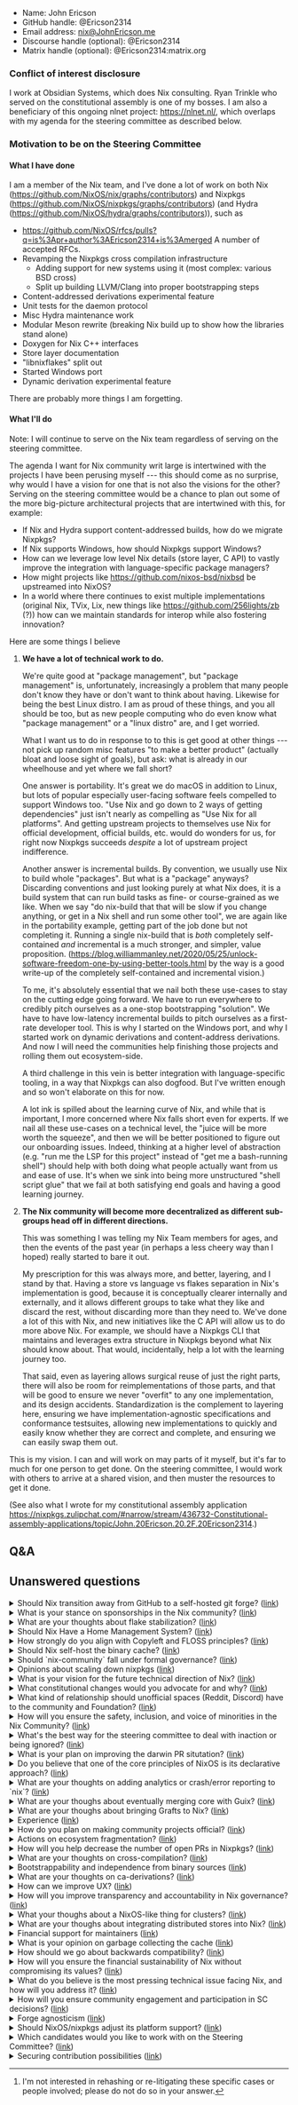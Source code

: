 - Name: John Ericson
- GitHub handle: @Ericson2314
- Email address: nix@JohnEricson.me
- Discourse handle (optional): @Ericson2314
- Matrix handle (optional): @Ericson2314:matrix.org

### Conflict of interest disclosure

I work at Obsidian Systems, which does Nix consulting. Ryan Trinkle who
served on the constitutional assembly is one of my bosses. I am also a
beneficiary of this ongoing nlnet project: <https://nlnet.nl/>, which
overlaps with my agenda for the steering committee as described below.

### Motivation to be on the Steering Committee

#### What I have done

I am a member of the Nix team, and I've done a lot of work on both Nix
(<https://github.com/NixOS/nix/graphs/contributors>) and Nixpkgs
(<https://github.com/NixOS/nixpkgs/graphs/contributors>) (and Hydra
(<https://github.com/NixOS/hydra/graphs/contributors>)), such as

- <https://github.com/NixOS/rfcs/pulls?q=is%3Apr+author%3AEricson2314+is%3Amerged>
  A number of accepted RFCs.
- Revamping the Nixpkgs cross compilation infrastructure
  - Adding support for new systems using it (most complex: various BSD
    cross)
  - Split up building LLVM/Clang into proper bootstrapping steps
- Content-addressed derivations experimental feature
- Unit tests for the daemon protocol
- Misc Hydra maintenance work
- Modular Meson rewrite (breaking Nix build up to show how the libraries
  stand alone)
- Doxygen for Nix C++ interfaces
- Store layer documentation
- "libnixflakes" split out
- Started Windows port
- Dynamic derivation experimental feature

There are probably more things I am forgetting.

#### What I'll do

Note: I will continue to serve on the Nix team regardless of serving on
the steering committee.

The agenda I want for Nix community writ large is intertwined with the
projects I have been perusing myself --- this should come as no
surprise, why would I have a vision for one that is not also the visions
for the other? Serving on the steering committee would be a chance to
plan out some of the more big-picture architectural projects that are
intertwined with this, for example:

- If Nix and Hydra support content-addressed builds, how do we migrate
  Nixpkgs?
- If Nix supports Windows, how should Nixpkgs support Windows?
- How can we leverage low level Nix details (store layer, C API) to
  vastly improve the integration with language-specific package
  managers?
- How might projects like <https://github.com/nixos-bsd/nixbsd> be
  upstreamed into NixOS?
- In a world where there continues to exist multiple implementations
  (original Nix, TVix, Lix, new things like
  <https://github.com/256lights/zb> (?)) how can we maintain standards
  for interop while also fostering innovation?

Here are some things I believe

1.  **We have a lot of technical work to do.**

    We're quite good at "package management", but "package management"
    is, unfortunately, increasingly a problem that many people don't
    know they have or don't want to think about having. Likewise for
    being the best Linux distro. I am as proud of these things, and you
    all should be too, but as new people computing who do even know what
    "package management" or a "linux distro" are, and I get worried.

    What I want us to do in response to to this is get good at other
    things --- not pick up random misc features "to make a better
    product" (actually bloat and loose sight of goals), but ask: what is
    already in our wheelhouse and yet where we fall short?

    One answer is portability. It's great we do macOS in addition to
    Linux, but lots of popular especially user-facing software feels
    compelled to support Windows too. "Use Nix and go down to 2 ways of
    getting dependencies" just isn't nearly as compelling as "Use Nix
    for all platforms". And getting upstream projects to themselves use
    Nix for official development, official builds, etc. would do wonders
    for us, for right now Nixpkgs succeeds *despite* a lot of upstream
    project indifference.

    Another answer is incremental builds. By convention, we usually use
    Nix to build whole "packages". But what is a "package" anyways?
    Discarding conventions and just looking purely at what Nix does, it
    is a build system that can run build tasks as fine- or
    course-grained as we like. When we say "do nix-build that that will
    be slow if you change anything, or get in a Nix shell and run some
    other tool", we are again like in the portability example, getting
    part of the job done but not completing it. Running a single
    nix-build that is *both* completely self-contained *and*
    incremental is a much stronger, and simpler, value proposition.
    (<https://blog.williammanley.net/2020/05/25/unlock-software-freedom-one-by-using-better-tools.html>
    by the way is a good write-up of the completely self-contained and
    incremental vision.)

    To me, it's absolutely essential that we nail both these use-cases
    to stay on the cutting edge going forward. We have to run everywhere
    to credibly pitch ourselves as a one-stop bootstrapping "solution".
    We have to have low-latency incremental builds to pitch ourselves as
    a first-rate developer tool. This is why I started on the Windows
    port, and why I started work on dynamic derivations and
    content-address derivations. And now I will need the communities
    help finishing those projects and rolling them out ecosystem-side.

    A third challenge in this vein is better integration with
    language-specific tooling, in a way that Nixpkgs can also dogfood.
    But I've written enough and so won't elaborate on this for now.

    A lot ink is spilled about the learning curve of Nix, and while that
    is important, I more concerned where Nix falls short even for
    experts. If we nail all these use-cases on a technical level, the
    "juice will be more worth the squeeze", and then we will be better
    positioned to figure out our onboarding issues. Indeed, thinking at
    a higher level of abstraction (e.g. "run me the LSP for this
    project" instead of "get me a bash-running shell") should help with
    both doing what people actually want from us and ease of use. It's
    when we sink into being more unstructured "shell script glue" that
    we fail at both satisfying end goals and having a good learning
    journey.

2.  **The Nix community will become more decentralized as different
    sub-groups head off in different directions.**

    This was something I was telling my Nix Team members for ages, and
    then the events of the past year (in perhaps a less cheery way than
    I hoped) really started to bare it out.

    My prescription for this was always more, and better, layering, and
    I stand by that. Having a store vs language vs flakes separation in
    Nix's implementation is good, because it is conceptually clearer
    internally and externally, and it allows different groups to take
    what they like and discard the rest, without discarding more than
    they need to. We've done a lot of this with Nix, and new initiatives
    like the C API will allow us to do more above Nix. For example, we
    should have a Nixpkgs CLI that maintains and leverages extra
    structure in Nixpkgs beyond what Nix should know about. That would,
    incidentally, help a lot with the learning journey too.

    That said, even as layering allows surgical reuse of just the right
    parts, there will also be room for reimplementations of those parts,
    and that will be good to ensure we never "overfit" to any one
    implementation, and its design accidents. Standardization is the
    complement to layering here, ensuring we have
    implementation-agnostic specifications and conformance testsuites,
    allowing new implementations to quickly and easily know whether they
    are correct and complete, and ensuring we can easily swap them
    out.

This is my vision. I can and will work on may parts of it myself, but
it's far to much for one person to get done. On the steering committee,
I would work with others to arrive at a shared vision, and then muster
the resources to get it done.

(See also what I wrote for my constitutional assembly application
<https://nixpkgs.zulipchat.com/#narrow/stream/436732-Constitutional-assembly-applications/topic/John.20Ericson.20.2F.20Ericson2314>.)
## Q&A

## Unanswered questions
<details>
<summary>Should Nix transition away from GitHub to a self-hosted git forge? (<a href="https://github.com/NixOS/SC-election-2024/issues/18">link</a>)</summary>

Do you believe Nix should move away from GitHub and instead host its independent Git forge? If so, what are the benefits and challenges of such a transition, and how would you approach this shift if it were to happen?
</details>
<details>
<summary>What is your stance on sponsorships in the Nix community? (<a href="https://github.com/NixOS/SC-election-2024/issues/17">link</a>)</summary>

What is your stance on sponsorships within the Nix community, particularly in light of the controversy surrounding military-industrial companies? How do you believe such sponsorships should be handled, and what steps would you take to avoid aligning Nix with companies that may conflict with the community’s ethical values? Are you in favor of [merging this pr?](https://github.com/NixOS/foundation/pull/140)(yes or no answers only for this specific question, please).

</details>
<details>
<summary>What are your thoughts about flake stabilization? (<a href="https://github.com/NixOS/SC-election-2024/issues/112">link</a>)</summary>

Today, at least me, suggest everyone coming to Nix to take a look on flakes, but everyone eventually has to deal with the showstopper to enable nix-command and flakes as an experimental feature.

The last nix-command breakage, at least the last one I noticed, was the one to update specific inputs that changed a little.

What are your thoughs about the road to remove these feature flags so it is enabled by default?
</details>
<details>
<summary>Should Nix Have a Home Management System? (<a href="https://github.com/NixOS/SC-election-2024/issues/83">link</a>)</summary>

Do you support the development and integration of a native home management system into Nix (similar to `Guix Home`)? If so, how do you envision this system improving the overall user experience and system management, particularly in terms of configurability, security, and ease of use? What challenges do you foresee in implementing such a system, and how would you address them?

</details>
<details>
<summary>How strongly do you align with Copyleft and FLOSS principles? (<a href="https://github.com/NixOS/SC-election-2024/issues/28">link</a>)</summary>

How strongly do you align with copyleft and FLOSS (Free and Libre Open-Source Software) ideas/ethos? What are the key principles of these movements in your view, and how would you advocate for them in your role within the Nix community? I'm particularly interested in supporting candidates who share a strong commitment to these values.
</details>
<details>
<summary>Should Nix self-host the binary cache? (<a href="https://github.com/NixOS/SC-election-2024/issues/19">link</a>)</summary>

Do you believe that Nix should transition to self-hosting the binary cache on bare-metal hardware, rather than relying on third-party services for hosting its cache?
</details>
<details>
<summary>Should `nix-community` fall under formal governance? (<a href="https://github.com/NixOS/SC-election-2024/issues/11">link</a>)</summary>

Do you believe that the nix-community should be managed under the formal governance? If so, how would you propose integrating community management with governance?
</details>
<details>
<summary>Opinions about scaling down nixpkgs (<a href="https://github.com/NixOS/SC-election-2024/issues/98">link</a>)</summary>

Do you think we should scale down nixpkgs or other Nix projects, for example fewer packages, modules, or anything that has maintenance costs? What would be your plan of action?
</details>
<details>
<summary>What is your vision for the future technical direction of Nix? (<a href="https://github.com/NixOS/SC-election-2024/issues/50">link</a>)</summary>

What is your vision for the future technical direction of Nix projects? What specific improvements or innovations do you believe should be prioritized to advance projects under Nix and address current challenges?
</details>
<details>
<summary>What constitutional changes would you advocate for and why? (<a href="https://github.com/NixOS/SC-election-2024/issues/35">link</a>)</summary>

If you had the opportunity to amend the constitution, what specific changes would you propose, and why do you believe these changes are necessary?
</details>
<details>
<summary>What kind of relationship should unofficial spaces (Reddit, Discord) have to the community and Foundation? (<a href="https://github.com/NixOS/SC-election-2024/issues/34">link</a>)</summary>

What kind of relationship should unofficial spaces (Reddit, Discord) have to the community? Should they be linked on the homepage? If so, should they be compelled to comply with the Foundation's code of conduct? Should we attempt to convert these communities into official spaces (if so, at what point)?
</details>
<details>
<summary>How will you ensure the safety, inclusion, and voice of minorities in the Nix Community? (<a href="https://github.com/NixOS/SC-election-2024/issues/7">link</a>)</summary>

What specific measures will you advocate for and implement to ensure the safety and inclusion of minorities in the Nix community, and how will you ensure that their voices are actively heard and considered in the decision-making process?

</details>
<details>
<summary>What's the best way for the steering committee to deal with inaction or being ignored? (<a href="https://github.com/NixOS/SC-election-2024/issues/114">link</a>)</summary>

One of the main ways in which the previous Nix governance has been criticized is for ignoring or being inactive in the face of community protests and concerns.[^1]

[^1]: I'm not interested in rehashing or re-litigating these specific cases or people involved; please do not do so in your answer.

Let's suppose that the steering committee is now responsive to the community... but when the steering committee asks for or directs action, that request is **ignored**, **de-prioritized**, or **litigated** by the relevant parties.

How would you as a single SC member deal with this? How would you ask for your fellow steering committee members to act as a group?

</details>
<details>
<summary>What is your plan on improving the darwin PR situtation? (<a href="https://github.com/NixOS/SC-election-2024/issues/97">link</a>)</summary>

Right now ofborg often takes days to complete package builds for the darwin arches and it is unviable as a reviewer to wait for them to complete as they might never complete or just time out, so darwin builds are often with a bit of luck. Also if they fail, people are often clueless on how to fix the compiler/linker issues.

What are your ideas for that? Should darwin be demoted to tier 3? Should we try to find sponsors for new hardware?
</details>
<details>
<summary>Do you believe that one of the core principles of NixOS is its declarative approach?  (<a href="https://github.com/NixOS/SC-election-2024/issues/9">link</a>)</summary>

If so, should NixOS strive to further minimize state and enhance its declarativity in the future? 
</details>
<details>
<summary>What are your thoughts on adding analytics or crash/error reporting to `nix`? (<a href="https://github.com/NixOS/SC-election-2024/issues/122">link</a>)</summary>

Question https://github.com/NixOS/SC-election-2024/issues/109 by @iFreilicht brought up this topic, and I thought it was worth discussing on its own, because it is quite a nuanced topic. On one hand it has a lot of privacy implications, on the other hand some specific data might be valuable for improving Nix.

Do you think this could be beneficial?
If so, what data could you imagine being helpful to the project?
Do you think it could be implemented in a way that is broadly supported in the community?

</details>
<details>
<summary>What are your thoughs about eventually merging core with Guix? (<a href="https://github.com/NixOS/SC-election-2024/issues/116">link</a>)</summary>

Guix and Nix have a lot in common. Both have a base dir store (/{gnu,nix}/store), both have those drv files that basically run a command with args and env vars in a restricted environment.

It seems natural, at least for me, that in some way both can have a common project and basically a different stdenv and abstractions over it. Maybe the daemon and store parts could be shared and each project would only have it's own evaluator and nixpkgs and users could use Guix to use the same infrastructure Nix would use to build and remote build stuff.

What are your thoughs about eventually uniting this core in a common project?
</details>
<details>
<summary>What are your thoughs about bringing Grafts to Nix? (<a href="https://github.com/NixOS/SC-election-2024/issues/115">link</a>)</summary>

Grafts are a way from Guix to bring fixes to packages that a lot of other packages depend on without having to rebuild the world basically.

What are your thoughs about bringing a equivalent feature to Nix?

[1] https://guix.gnu.org/blog/2020/grafts-continued/
</details>
<details>
<summary>Experience (<a href="https://github.com/NixOS/SC-election-2024/issues/104">link</a>)</summary>

What experience do you have with being responsible for making headline decisions about software used and depended upon by thousands of people? How many years have you held (or did you hold) that (or those) position(s) of responsibility?

(‘Depended upon’ is an important part of this question; a computer game might be played by thousands but of course that's nowhere near the same level of responsibility as making decisions about the Nix projects.)
</details>
<details>
<summary>How do you plan on making community projects official? (<a href="https://github.com/NixOS/SC-election-2024/issues/99">link</a>)</summary>

What procedure would you implement to make community projects official? What benefits would those projects get once they are?

Related to #89
</details>
<details>
<summary>Actions on ecosystem fragmentation? (<a href="https://github.com/NixOS/SC-election-2024/issues/89">link</a>)</summary>

There's a perception that the NixOS ecosystem is becoming increasingly fragmented, whether due to governance disagreements, technical divergences, or experimentation with new approaches. Do you view this fragmentation as a significant issue for the project? If so, what strategies would you propose to address it and promote greater cohesion within the ecosystem?
</details>
<details>
<summary>How will you help decrease the number of open PRs in Nixpkgs? (<a href="https://github.com/NixOS/SC-election-2024/issues/84">link</a>)</summary>

With the whole Wayland-protocols debate going on, one cannot skip the parallel to Nixpkgs. Some users have a good friend committer to have their PRs reviewed and merged. But the frustration even hits some committers that sometimes are caught self-merging.

Practical solutions to end the frustration would (and will) take the entire community participation. How can you, as a lead, help both to accommodate all the opinions and to speed the adoption of solutions, taking down the number while caring about the health (consider burnout) of those involved on applying those measures?

</details>
<details>
<summary>What are your thoughts on cross-compilation? (<a href="https://github.com/NixOS/SC-election-2024/issues/121">link</a>)</summary>

What are your thoughts on cross-compilation support in nixpkgs? In particular, what should happen when changes in nixpkgs conflict with maintaining cross-compilation support?
</details>
<details>
<summary>Bootstrappability and independence from binary sources (<a href="https://github.com/NixOS/SC-election-2024/issues/119">link</a>)</summary>

What's your stance towards reducing dependencies from binary sources and improving the bootstrappability of more packages with minimal binary downloads?
</details>
<details>
<summary>What are your thoughts on ca-derivations? (<a href="https://github.com/NixOS/SC-election-2024/issues/111">link</a>)</summary>

What are your thoughts on content addressed derivations? Could them eventually be stable to be enabled by default? Would they really reduce the storage and cache usage slope in a significative value?
</details>
<details>
<summary>How can we improve UX? (<a href="https://github.com/NixOS/SC-election-2024/issues/109">link</a>)</summary>

We all have opinions on the Nix UX, but I think we can agree that it needs improving. I've noticed that in many discussions, we talk about "the user" and our assumptions for what they would expect or understand, without really knowing.

We have no user journeys, no personas, no analytics about how people are actually using Nix which makes good decisions difficult.

Should we focus more on UX than we currently are? What actions would you take to do so?
</details>
<details>
<summary>How will you improve transparency and accountability in Nix governance? (<a href="https://github.com/NixOS/SC-election-2024/issues/48">link</a>)</summary>

What specific steps would you take to enhance transparency and accountability within the Nix governance structure? How would you ensure that decisions are made openly, and that community members have clear insight into the processes and outcomes?
</details>
<details>
<summary>What your thoughs about a NixOS-like thing for clusters? (<a href="https://github.com/NixOS/SC-election-2024/issues/117">link</a>)</summary>

A issue I see with NixOS is that NixOS servers treat machines as pets, which is often normal and desired, but limits the potential to use Nix in clusters or grids of machines. Yeah, there are ways like using NixOS as a platform to run some clustering software such as Nomad or Kubernetes but then you lose most of the cool stuff NixOS has. One can still build the stuff that will be run with Nix to OCI containers but would need to manage and define services using some form of YAML, or HCL. Nix already has stuff for incremental copying of artifacts using nix-copy-closure and binary caches but this is lost when you have to build a OCI container each time you iterate in a service to be run.

BTW systemd has already lots of primitives to be used for this. I think the biggest challenge here would be to unify networking between services. 

What are your thoughs, and vision, about this possible line of work?
</details>
<details>
<summary>What are your thoughs about integrating distributed stores into Nix? (<a href="https://github.com/NixOS/SC-election-2024/issues/113">link</a>)</summary>

AFAIK the most well known implementation is ipfs-nix from Obsidian systems that aim to integrate IPFS into Nix.

I, at least in the current state, am a bit skeptical about how the adoption would be. A full bump of my system would pull 10s of GBs of small artifacts, and if you have ever downloaded the closure of LaTeX packages you realized that lots of small operations == slow. I tried myself to make a RFC around exposing IPFS-compatible hashes in a narinfo so users could alternatively use IPFS to download stuff from binary caches but I basically abandoned the idea because I, myself, didn't think it would make much sense. The process would be so slow + the overhead of having to have stuff both in the nix store and IPFS store. I would only use something like this if I wouldn't need to duplicate stuff.

What are your thoughts about these projects and initiatives?
</details>
<details>
<summary>Financial support for maintainers (<a href="https://github.com/NixOS/SC-election-2024/issues/108">link</a>)</summary>

Many (though not all) contributors to and maintainers of the nix ecosystem are doing so as unpaid volunteer work next to their fulltime jobs. This is not sustainable, we either need more maintainers, or we need to lower the workload of the ones we have.

One way of doing this would be to sponsor them so they can switch to part-time positions or outright quit their jobs and work on Nix or nixpkgs full-time, potentially with money the foundation already receives in donations.

Would you be in favor of doing something like this? Why or why not?
</details>
<details>
<summary>What is your opinion on garbage collecting the cache (<a href="https://github.com/NixOS/SC-election-2024/issues/96">link</a>)</summary>

The cache is to big and it can't keep growing at the current rate. What is your opinion on how and what and if it should be garbage collected.
</details>
<details>
<summary>How should we go about backwards compatibility? (<a href="https://github.com/NixOS/SC-election-2024/issues/81">link</a>)</summary>

Currently, we seem to be promising compatibility for stable branches, but in new releases, we are allowed to break "if necessary". Where do you think the line of "if necessary" should fall?

How close do you think we can with long-term backwards compatibility - to the Clojure ideal [1] - given the scale of nixpkgs?

Can you answer specifically about NixOS module options, as well as generally for nix community projects?

[1] ["There are only two ways to change software: growing it and breaking it. We don't break."](https://www.youtube.com/watch?v=oyLBGkS5ICk&t=1189s)
</details>
<details>
<summary>How will you ensure the financial sustainability of Nix without compromising its values? (<a href="https://github.com/NixOS/SC-election-2024/issues/47">link</a>)</summary>

How would you ensure the long-term financial sustainability of the Nix project while preserving its open-source ethos and avoiding dependency on corporate sponsorships that may conflict with community values? What alternative funding models would you explore, and how would you engage the community in these decisions?
</details>
<details>
<summary>What do you believe is the most pressing technical issue facing Nix, and how will you address it? (<a href="https://github.com/NixOS/SC-election-2024/issues/16">link</a>)</summary>

What do you believe is the most pressing technical issue currently facing Nix, and how would you prioritize addressing it to ensure the continued stability and advancement of the ecosystem?
</details>
<details>
<summary>How will you ensure community engagement and participation in SC decisions? (<a href="https://github.com/NixOS/SC-election-2024/issues/12">link</a>)</summary>

How would you ensure that the Nix community stays engaged with the Steering Committee (SC), actively participates, and has a meaningful voice in the SC decision-making process to prevent a disconnect in values between the community and the SC?
</details>
<details>
<summary>Forge agnosticism (<a href="https://github.com/NixOS/SC-election-2024/issues/120">link</a>)</summary>

What's your stance towards becoming agnostic of a specific code forge, and what actual steps towards that goal do you have in mind?
</details>
<details>
<summary>Should NixOS/nixpkgs adjust its platform support? (<a href="https://github.com/NixOS/SC-election-2024/issues/106">link</a>)</summary>

Of the currently supported platforms, are there any you think should be promoted to a higher tier or demoted to a lower tier? Are there any currently entirely unsupported platforms which should gain some level of support?

(bit of overlap with #97 with re: darwin specifically)
</details>
<details>
<summary>Which candidates would you like to work with on the Steering Committee? (<a href="https://github.com/NixOS/SC-election-2024/issues/101">link</a>)</summary>

If elected to the Steering Committee, which other candidates would you prefer to work with, and why?
</details>
<details>
<summary>Securing contribution possibilities (<a href="https://github.com/NixOS/SC-election-2024/issues/118">link</a>)</summary>

What possibilities do you see for securing contributors' future possibility to contribute to the project they put their work in? What is your stance towards implementing them?

This question is meant to cover broader aspects that mere code licensing, but also platform decisions (e.g. to protect contributors from being locked out in the future due to platform decisions)?
</details>
